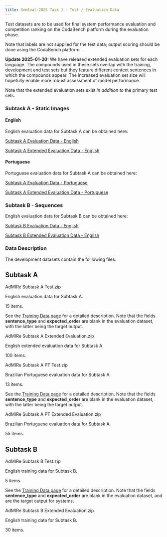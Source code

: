 ```yaml
---
title: SemEval-2025 Task 1 - Test / Evaluation Data
---
```


Test datasets are to be used for final system performance evaluation and competition ranking on the CodaBench platform during the evaluation phase.

Note that labels are not supplied for the test data; output scoring should be done using the CodaBench platform.

**Update 2025-01-20:** We have released extended evaluation sets for each language. The compounds used in these sets overlap with the training, development and test sets but they feature different context sentences in which the compounds appear. The increased evaluation set size will hopefully enable more robust assessment of model performance.

Note that the extended evaluation sets exist *in addition to* the primary test sets.


### Subtask A - Static Images

#### English

English evaluation data for Subtask A can be obtained here:

[Subtask A Evaluation Data - English](https://drive.google.com/file/d/1VJtCOI6kBo3nzZ0LHSChR7XsKn3ot9RO/view?usp=drive_link)

[Subtask A Extended Evaluation Data - English](https://drive.google.com/file/d/1MPD814bn8lktCTJZt2naTQAz02ffjd9l/view?usp=drive_link)


#### Portuguese

Portuguese evaluation data for Subtask A can be obtained here:

[Subtask A Evaluation Data - Portuguese](https://drive.google.com/file/d/1TPMkiQzCU86I3L7HRPY_bRqVrurRagAv/view?usp=drive_link)

[Subtask A Extended Evaluation Data - Portuguese](https://drive.google.com/file/d/1OGz4GO9nzoMY5tbo4DH9U2bFuj3jxGJV/view?usp=drive_link)


### Subtask B - Sequences

English evaluation data for Subtask B can be obtained here:

[Subtask B Evaluation Data - English](https://drive.google.com/file/d/1ZfWekBZv55_LgtvMnYlpdy4nlUfnuxqQ/view?usp=drive_link)

[Subtask B Extended Evaluation Data - English](https://drive.google.com/file/d/1Iqj7omR5bMt1fdVg_QezeVhyWbhyOhTo/view?usp=drive_link)



### Data Description

The development datasets contain the folllowing files:

## Subtask A

AdMIRe Subtask A Test.zip

English evaluation data for Subtask A.

15 items.

See the [Training Data page](/data/training/training_data.md) for a detailed description.
Note that the fields **sentence_type** and **expected_order** are blank in the evaluation dataset, with the latter being the target output.

AdMIRe Subtask A Extended Evaluation.zip

English extended evaluation data for Subtask A.

100 items.


AdMIRe Subtask A PT Test.zip

Brazilian Portuguese evaluation data for Subtask A.

13 items.

See the [Training Data page](/data/training/training_data.md) for a detailed description.
Note that the fields **sentence_type** and **expected_order** are blank in the evaluation dataset, with the latter being the target output.

AdMIRe Subtask A PT Extended Evaluation.zip

Brazilian Portuguese evaluation data for Subtask A.

55 items.

## Subtask B

AdMIRe Subtask B Test.zip

English training data for Subtask B.

5 items.

See the [Training Data page](/data/training/training_data.md) for a detailed description.
Note that the fields **sentence_type** and **expected_order** are blank in the evaluation dataset, and are the target output for systems.


AdMIRe Subtask B Extended Evaluation.zip

English training data for Subtask B.

30 items.
